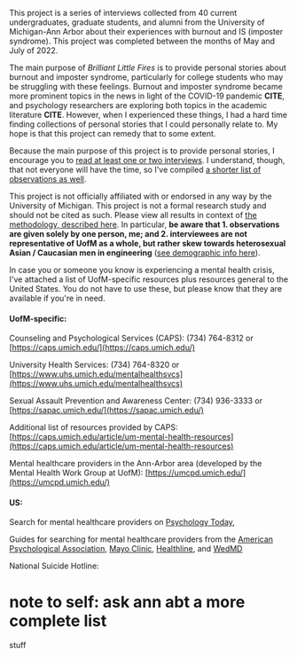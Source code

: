 This project is a series of interviews collected from 40 current undergraduates, graduate students, and alumni from the University of Michigan-Ann Arbor about their experiences with burnout and IS (imposter syndrome). This project was completed between the months of May and July of 2022.

The main purpose of *Brilliant Little Fires* is to provide personal stories about burnout and imposter syndrome, particularly for college students who may be struggling with these feelings. Burnout and imposter syndrome became more prominent topics in the news in light of the COVID-19 pandemic **CITE**, and psychology researchers are exploring both topics in the academic literature **CITE**. However, when I experienced these things, I had a hard time finding collections of personal stories that I could personally relate to. My hope is that this project can remedy that to some extent.

Because the main purpose of this project is to provide personal stories, I encourage you to [read at least one or two interviews](#interviews). I understand, though, that not everyone will have the time, so I've compiled [a shorter list of observations as well](#observations). 

This project is not officially affiliated with or endorsed in any way by the University of Michigan. This project is not a formal research study and should not be cited as such. Please view all results in context of [the methodology, described here](#methodology). In particular, **be aware that 1. observations are given solely by one person, me; and 2. interviewees are not representative of UofM as a whole, but rather skew towards heterosexual Asian / Caucasian men in engineering** ([see demographic info here](/observations_demographic_quantitative)).

In case you or someone you know is experiencing a mental health crisis, I've attached a list of UofM-specific resources plus resources general to the United States. You do not have to use these, but please know that they are available if you're in need.

#### UofM-specific:

Counseling and Psychological Services (CAPS): (734) 764-8312 or [https://caps.umich.edu/](https://caps.umich.edu/)

University Health Services: (734) 764-8320 or [https://www.uhs.umich.edu/mentalhealthsvcs](https://www.uhs.umich.edu/mentalhealthsvcs)

Sexual Assault Prevention and Awareness Center: (734) 936-3333 or [https://sapac.umich.edu/](https://sapac.umich.edu/)

Additional list of resources provided by CAPS: [https://caps.umich.edu/article/um-mental-health-resources](https://caps.umich.edu/article/um-mental-health-resources)

Mental healthcare providers in the Ann-Arbor area (developed by the Mental Health Work Group at UofM): [https://umcpd.umich.edu/](https://umcpd.umich.edu/)

#### US:

Search for mental healthcare providers on [Psychology Today](https://www.psychologytoday.com/us/therapists),  

Guides for searching for mental healthcare providers from the [American Psychological Association](https://www.apa.org/topics/psychotherapy/choose-therapist), [Mayo Clinic](https://www.mayoclinic.org/diseases-conditions/mental-illness/in-depth/mental-health-providers/art-20045530), [Healthline](https://www.healthline.com/health/how-to-find-a-therapist#provider-directory), and [WedMD](https://www.webmd.com/mental-health/features/how-to-find-therapist) 

National Suicide Hotline: 

# note to self: ask ann abt a more complete list

stuff